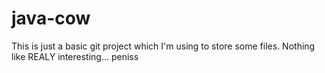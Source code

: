 ﻿# java-cow

This is just a basic git project which I'm using to store some files. Nothing like REALY interesting... peniss